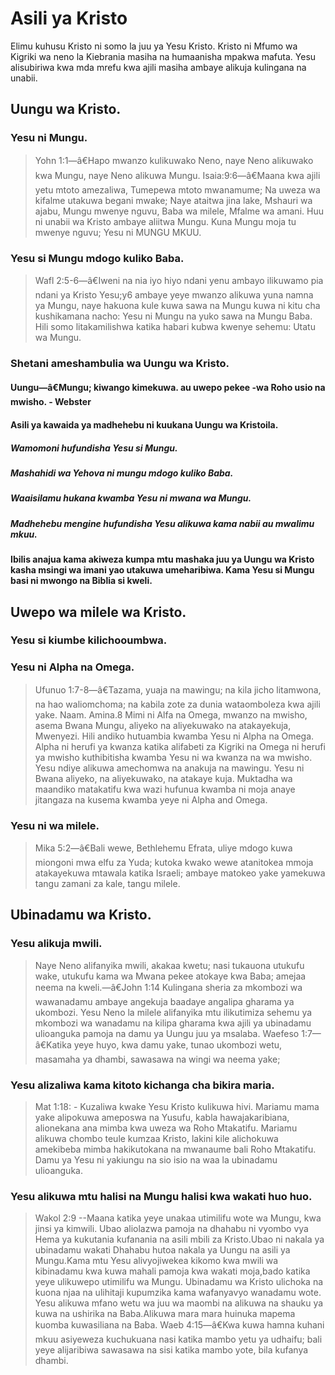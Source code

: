 # Asili ya Kristo
 Elimu kuhusu Kristo ni somo la juu ya Yesu Kristo. Kristo ni Mfumo wa Kigriki wa neno la Kiebrania masiha na humaanisha mpakwa mafuta. Yesu alisubiriwa kwa mda mrefu kwa ajili masiha ambaye alikuja kulingana na unabii.
## Uungu wa Kristo. 
### Yesu ni Mungu.
> Yohn 1:1&mdash;â€Hapo mwanzo kulikuwako Neno&#44; naye Neno alikuwako kwa Mungu&#44; naye Neno alikuwa Mungu.
 Isaia:9:6&mdash;â€Maana kwa ajili yetu mtoto amezaliwa&#44; Tumepewa mtoto mwanamume; Na uweza wa kifalme utakuwa begani mwake; Naye ataitwa jina lake&#44; Mshauri wa ajabu&#44; Mungu mwenye nguvu&#44; Baba wa milele&#44; Mfalme wa amani.
 Huu ni unabii wa Kristo ambaye aliitwa Mungu. Kuna Mungu moja tu mwenye nguvu; Yesu ni MUNGU MKUU.
### Yesu si Mungu mdogo kuliko Baba.
> Wafl 2:5-6&mdash;â€Iweni na nia iyo hiyo ndani yenu ambayo ilikuwamo pia ndani ya Kristo Yesu;y6 ambaye yeye mwanzo alikuwa yuna namna ya Mungu&#44; naye hakuona kule kuwa sawa na Mungu kuwa ni kitu cha kushikamana nacho: 
 Yesu ni Mungu na yuko sawa na Mungu Baba. Hili somo litakamilishwa katika habari kubwa kwenye sehemu: Utatu wa Mungu.
### Shetani ameshambulia wa Uungu wa Kristo.
#### Uungu&mdash;â€Mungu; kiwango kimekuwa. au uwepo pekee -wa Roho usio na mwisho. - Webster
#### Asili ya kawaida ya madhehebu ni kuukana Uungu wa Kristoila.
##### Wamomoni hufundisha Yesu si Mungu.
##### Mashahidi wa Yehova ni mungu mdogo kuliko Baba.
##### Waaisilamu hukana kwamba Yesu ni mwana wa Mungu.
##### Madhehebu mengine hufundisha Yesu alikuwa kama nabii au mwalimu mkuu.
#### Ibilis anajua kama akiweza kumpa mtu mashaka juu ya Uungu wa Kristo kasha msingi wa imani yao utakuwa umeharibiwa. Kama Yesu si Mungu basi ni mwongo na Biblia si kweli.
## Uwepo wa milele wa Kristo.
### Yesu si kiumbe kilichooumbwa.
### Yesu ni Alpha na Omega.
> Ufunuo 1:7-8&mdash;â€Tazama&#44; yuaja na mawingu; na kila jicho litamwona&#44; na hao waliomchoma; na kabila zote za dunia wataomboleza kwa ajili yake. Naam. Amina.8 Mimi ni Alfa na Omega&#44; mwanzo na mwisho&#44; asema Bwana Mungu&#44; aliyeko na aliyekuwako na atakayekuja&#44; Mwenyezi. 
 Hili andiko hutuambia kwamba Yesu ni Alpha na Omega. Alpha ni herufi ya kwanza katika alifabeti za Kigriki na Omega ni herufi ya mwisho kuthibitisha kwamba Yesu ni wa kwanza na wa mwisho. Yesu ndiye alikuwa amechomwa na anakuja na mawingu. Yesu ni Bwana aliyeko&#44; na aliyekuwako&#44; na atakaye kuja. Muktadha wa maandiko matakatifu kwa wazi hufunua kwamba ni moja anaye jitangaza na kusema kwamba yeye ni Alpha and Omega. 
### Yesu ni wa milele.
> Mika 5:2&mdash;â€Bali wewe&#44; Bethlehemu Efrata&#44; uliye mdogo kuwa miongoni mwa elfu za Yuda; kutoka kwako wewe atanitokea mmoja atakayekuwa mtawala katika Israeli; ambaye matokeo yake yamekuwa tangu zamani za kale&#44; tangu milele.
## Ubinadamu wa Kristo.
### Yesu alikuja mwili.
> Naye Neno alifanyika mwili&#44; akakaa kwetu; nasi tukauona utukufu wake&#44; utukufu kama wa Mwana pekee atokaye kwa Baba; amejaa neema na kweli.&mdash;â€John 1:14
 Kulingana sheria za mkombozi wa wawanadamu ambaye angekuja baadaye angalipa gharama ya ukombozi. Yesu Neno la milele alifanyika mtu ilikutimiza sehemu ya mkombozi wa wanadamu na kilipa gharama kwa ajili ya ubinadamu ulioanguka pamoja na damu ya Uungu juu ya msalaba. 
> Waefeso 1:7&mdash;â€Katika yeye huyo&#44; kwa damu yake&#44; tunao ukombozi wetu&#44; masamaha ya dhambi&#44; sawasawa na wingi wa neema yake;
### Yesu alizaliwa kama kitoto kichanga cha bikira maria.
> Mat 1:18: - Kuzaliwa kwake Yesu Kristo kulikuwa hivi. Mariamu mama yake alipokuwa ameposwa na Yusufu&#44; kabla hawajakaribiana&#44; alionekana ana mimba kwa uweza wa Roho Mtakatifu.
 Mariamu alikuwa chombo teule kumzaa Kristo&#44; lakini kile alichokuwa amekibeba mimba hakikutokana na mwanaume bali Roho Mtakatifu. Damu ya Yesu ni yakiungu na sio isio na waa la ubinadamu ulioanguka.
### Yesu alikuwa mtu halisi na Mungu halisi kwa wakati huo huo.
> Wakol 2:9 --Maana katika yeye unakaa utimilifu wote wa Mungu&#44; kwa jinsi ya kimwili.
 Ubao aliolazwa pamoja na dhahabu ni vyombo vya Hema ya kukutania kufanania na asili mbili za Kristo.Ubao ni nakala ya ubinadamu wakati Dhahabu hutoa nakala ya Uungu na asili ya Mungu.Kama mtu Yesu alivyojiwekea kikomo kwa mwili wa kibinadamu kwa kuwa mahali pamoja kwa wakati moja&#44;bado katika yeye ulikuwepo utimilifu wa Mungu. Ubinadamu wa Kristo ulichoka na kuona njaa na ulihitaji kupumzika kama wafanyavyo wanadamu wote. Yesu alikuwa mfano wetu wa juu wa maombi na alikuwa na shauku ya kuwa na ushirika na Baba.Alikuwa mara mara huinuka mapema kuomba kuwasiliana na Baba.
> Waeb 4:15&mdash;â€Kwa kuwa hamna kuhani mkuu asiyeweza kuchukuana nasi katika mambo yetu ya udhaifu; bali yeye alijaribiwa sawasawa na sisi katika mambo yote&#44; bila kufanya dhambi.